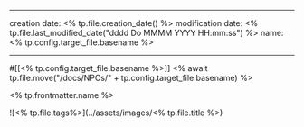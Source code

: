
--- 
creation date: <% tp.file.creation_date() %> 
modification date: <% tp.file.last_modified_date("dddd Do MMMM YYYY HH:mm:ss") %> 
name: <% tp.config.target_file.basename %>


--- 

#[[<% tp.config.target_file.basename %>]]
<% await tp.file.move("/docs/NPCs/" + tp.config.target_file.basename) %>

<% tp.frontmatter.name %>

![<% tp.file.tags%>](../assets/images/<% tp.file.title %>)
